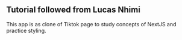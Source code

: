 ## Tutorial followed from Lucas Nhimi

This app is as clone of Tiktok page to study concepts of NextJS and practice styling.
